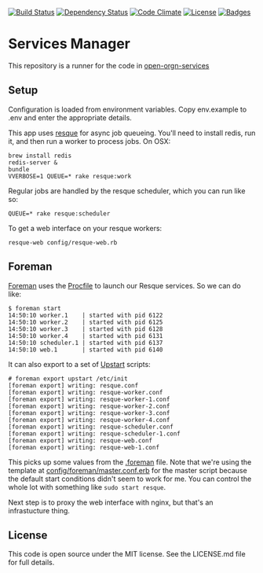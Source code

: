 [![Build Status](http://img.shields.io/travis/theodi/services-manager.svg)](https://travis-ci.org/theodi/services-manager)
[![Dependency Status](http://img.shields.io/gemnasium/theodi/services-manager.svg)](https://gemnasium.com/theodi/services-manager)
[![Code Climate](http://img.shields.io/codeclimate/github/theodi/services-manager.svg)](https://codeclimate.com/github/theodi/services-manager)
[![License](http://img.shields.io/:license-mit-blue.svg)](http://theodi.mit-license.org)
[![Badges](http://img.shields.io/:badges-5/5-ff6799.svg)](https://github.com/pikesley/badger)

# Services Manager

This repository is a runner for the code in [open-orgn-services](https://github.com/theodi/open-orgn-services)

Setup
-----

Configuration is loaded from environment variables. Copy env.example to .env
and enter the appropriate details.

This app uses [resque](https://github.com/defunkt/resque) for async job queueing.
You'll need to install redis, run it, and then run a worker to process jobs. On OSX:

    brew install redis
    redis-server &
    bundle
    VVERBOSE=1 QUEUE=* rake resque:work

Regular jobs are handled by the resque scheduler, which you can run like so:

    QUEUE=* rake resque:scheduler

To get a web interface on your resque workers:

    resque-web config/resque-web.rb

Foreman
-------

[Foreman](http://ddollar.github.com/foreman/) uses the [Procfile](https://github.com/theodi/open-orgn-services/blob/feature-53-infrastructure/Procfile) to launch our Resque services. So we can do like:

    $ foreman start
    14:50:10 worker.1    | started with pid 6122
    14:50:10 worker.2    | started with pid 6125
    14:50:10 worker.3    | started with pid 6128
    14:50:10 worker.4    | started with pid 6131
    14:50:10 scheduler.1 | started with pid 6137
    14:50:10 web.1       | started with pid 6140

It can also export to a set of [Upstart](http://upstart.ubuntu.com/) scripts:

    # foreman export upstart /etc/init
    [foreman export] writing: resque.conf
    [foreman export] writing: resque-worker.conf
    [foreman export] writing: resque-worker-1.conf
    [foreman export] writing: resque-worker-2.conf
    [foreman export] writing: resque-worker-3.conf
    [foreman export] writing: resque-worker-4.conf
    [foreman export] writing: resque-scheduler.conf
    [foreman export] writing: resque-scheduler-1.conf
    [foreman export] writing: resque-web.conf
    [foreman export] writing: resque-web-1.conf

This picks up some values from the [.foreman](https://github.com/theodi/open-orgn-services/blob/feature-53-infrastructure/.foreman) file. Note that we're using the template at [config/foreman/master.conf.erb](https://github.com/theodi/open-orgn-services/blob/feature-53-infrastructure/config/foreman/master.conf.erb) for the master script because the default start conditions didn't seem to work for me. You can control the whole lot with something like ```sudo start resque```.

Next step is to proxy the web interface with nginx, but that's an infrastucture thing.

License
-------

This code is open source under the MIT license. See the LICENSE.md file for
full details.
 

